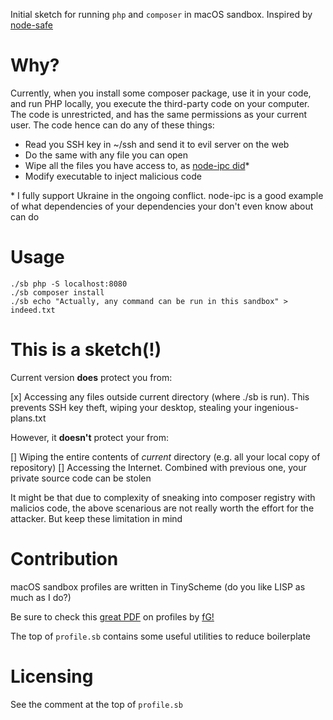 Initial sketch for running `php` and `composer` in macOS sandbox. 
Inspired by [node-safe](https://github.com/berstend/node-safe)

# Why?

Currently, when you install some composer package, use it in your code,
and run PHP locally, you execute the third-party code on your computer.
The code is unrestricted, and has the same permissions as your current user. 
The code hence can do any of these things:

- Read you SSH key in ~/ssh and send it to evil server on the web
- Do the same with any file you can open
- Wipe all the files you have access to, as [node-ipc did](https://snyk.io/blog/peacenotwar-malicious-npm-node-ipc-package-vulnerability/)*
- Modify executable to inject malicious code

\* I fully support Ukraine in the ongoing conflict. node-ipc is a good example of what
dependencies of your dependencies your don't even know about can do

# Usage

```
./sb php -S localhost:8080
./sb composer install
./sb echo "Actually, any command can be run in this sandbox" > indeed.txt
```

# This is a sketch(!)

Current version **does** protect you from:

[x] Accessing any files outside current directory (where ./sb is run).
This prevents SSH key theft, wiping your desktop, stealing your ingenious-plans.txt

However, it **doesn't** protect your from:

[] Wiping the entire contents of *current* directory (e.g. all your local copy of repository)
[] Accessing the Internet. Combined with previous one, your private source code can be stolen

It might be that due to complexity of sneaking into composer registry with malicios code,
the above scenarious are not really worth the effort for the attacker. But keep these limitation
in mind

# Contribution

macOS sandbox profiles are written in TinyScheme (do you like LISP as much as I do?)

Be sure to check this [great PDF](https://reverse.put.as/wp-content/uploads/2011/09/Apple-Sandbox-Guide-v1.0.pdf) 
on profiles by [fG!](https://github.com/gdbinit)

The top of `profile.sb` contains some useful utilities to reduce boilerplate

# Licensing

See the comment at the top of `profile.sb`
